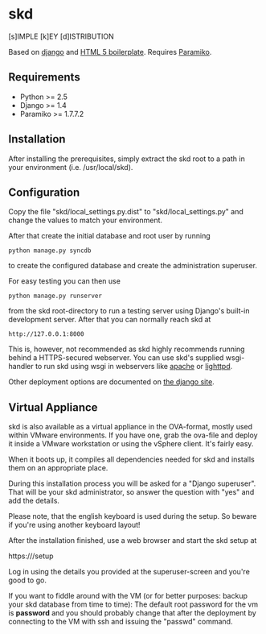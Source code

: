 skd
===

[s]IMPLE [k]EY [d]ISTRIBUTION

Based on [django](https://www.djangoproject.com) and
[HTML 5 boilerplate](http://html5boilerplate.com). Requires
[Paramiko](http://www.lag.net/paramiko/).

Requirements
------------

  * Python >= 2.5
  * Django >= 1.4
  * Paramiko >= 1.7.7.2

Installation
------------

After installing the prerequisites, simply extract the skd root to a path
in your environment (i.e. /usr/local/skd).

Configuration
-------------

Copy the file "skd/local_settings.py.dist" to "skd/local_settings.py" and
change the values to match your environment.

After that create the initial database and root user by running

    python manage.py syncdb

to create the configured database and create the administration superuser.

For easy testing you can then use

    python manage.py runserver

from the skd root-directory to run a testing server using Django's
built-in development server. After that you can normally reach skd at

    http://127.0.0.1:8000

This is, however, not recommended as skd highly recommends running behind
a HTTPS-secured webserver. You can use skd's supplied wsgi-handler to run
skd using wsgi in webservers like
[apache](https://docs.djangoproject.com/en/1.4/howto/deployment/wsgi/modwsgi/)
or [lighttpd](http://redmine.lighttpd.net/projects/lighttpd2/wiki/Howto_WSGI).

Other deployment options are documented on
[the django site](https://docs.djangoproject.com/en/1.4/howto/deployment/).

Virtual Appliance
-----------------

skd is also available as a virtual appliance in the OVA-format, mostly used
within VMware environments. If you have one, grab the ova-file and deploy it
inside a VMware workstation or using the vSphere client. It's fairly easy.

When it boots up, it compiles all dependencies needed for skd and installs
them on an appropriate place.

During this installation process you will be asked for a "Django superuser".
That will be your skd administrator, so answer the question with "yes" and
add the details.

Please note, that the english keyboard is used during the setup. So beware if
you're using another keyboard layout!

After the installation finished, use a web browser and start the skd setup at

https://<the name or ip of your virtual machine>/setup

Log in using the details you provided at the superuser-screen and you're good
to go.

If you want to fiddle around with the VM (or for better purposes: backup your
skd database from time to time): The default root password for the vm is
**password** and you should probably change that after the deployment by
connecting to the VM with ssh and issuing the "passwd" command.